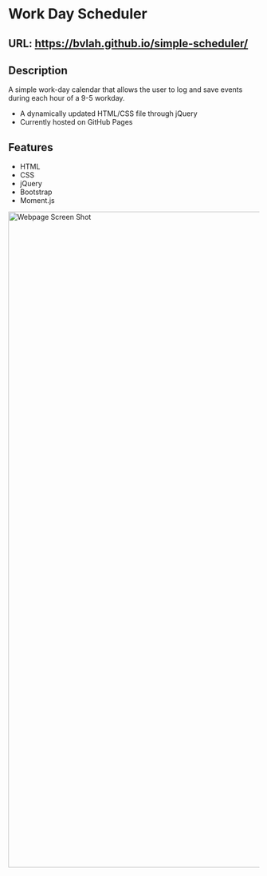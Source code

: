 # Work Day Scheduler

## URL: <a href="https://bvlah.github.io/simple-scheduler/" target="_blank">https://bvlah.github.io/simple-scheduler/</a>

## Description
A simple work-day calendar that allows the user to log and save events during each hour of a 9-5 workday.

- A dynamically updated HTML/CSS file through jQuery
- Currently hosted on GitHub Pages

## Features
- HTML
- CSS
- jQuery
- Bootstrap
- Moment.js


<img width="1313" alt="Webpage Screen Shot" src="https://user-images.githubusercontent.com/78816141/176598743-36677d25-9b90-44b9-aacc-af7b5071cddf.png">

